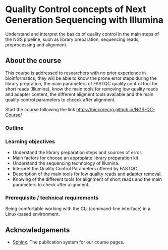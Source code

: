 # Quality Control concepts of Next Generation Sequencing with Illumina

Understand and interpret the basics of quality control in the main steps of the NGS pipeline, such as library preparation, sequencing reads, preprocessing and alignment. 
## About the course

This course is addressed to researchers with no prior experience in bioinformatics, they will be able to know the prone error steps during the library prepration, the main parameters of FASTQC quality control tool for short reads (Illumina), know the main tools for removing low quality reads and adapter content, the different aligment tools available and the main quality control parameters to chceck after alignment.

Start the course following the link https://biocorecrg.github.io/NGS-QC-Course/ 

### Outline



### Learning objectives

* Understand the library preparation steps and sources of error. 
* Main factors for choose an appropiate library preparation kit
* Understand the sequencing technology of Illumina. 
* Interpret the Quality Control Parameters offered by FASTQC. 
* Description of the main tools for low quality reads and adapter removal.
* Knowing of the different tools for alignment of short reads and the main parameters to check after alignment.


### Prerequisite / technical requirements

Being comfortable working with the CLI (command-line interface) in a Linux-based environment.

## Acknowledgements

* [Sphinx](https://www.sphinx-doc.org/). The publication system for our course pages.

